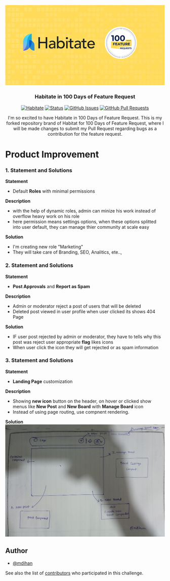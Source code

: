 <p align="center">
  <a href="" rel="noopener">
 <img src="../assets/images/habitate.png" alt="Habitate"></a>
</p>
<h3 align="center">Habitate in 100 Days of Feature Request</h3>

<div align="center">

[![Habitate](https://img.shields.io/badge/Sawo%20Labs%20Community-Habitate-blue.svg)](https://img.shields.io/badge/Sawo%20Labs%20Community-Habitate-blue.svg)
[![Status](https://img.shields.io/badge/status-active-success.svg)]()
[![GitHub Issues](https://img.shields.io/github/issues/Sawo-Community/Habitate.svg)](https://github.com/Sawo-Community/Habitate/issues)
[![GitHub Pull Requests](https://img.shields.io/github/issues-pr/Sawo-Community/Habitate.svg)](https://github.com/Sawo-Community/Habitate/pulls)

</div>

<p align="center"> 
I'm so excited to have Habitate in 100 Days of Feature Request. This is my forked repository brand of Habitat for 100 Days of Feature Request, where I will be made changes to submit my Pull Request regarding bugs as a contribution for the feature request.
    <br> 
</p>

# Product Improvement

### 1. Statement and Solutions

**Statement**

- Default **Roles** with minimal permissions

**Description**

- with the help of dynamic roles, admin can minize his work instead of overflow heavy work on his role
- here permission means settings options, when these options splitted into user default, they can manage thier community at scale easy

**Solution**

- I'm creating new role "Marketing"
- They will take care of Branding, SEO, Analitics, ete..,

### 2. Statement and Solutions

**Statement**

- **Post Approvals** and **Report as Spam**

**Description**

- Admin or moderator reject a post of users that will be deleted
- Deleted post viewed in user profile when user clicked its shows 404 Page

**Solution**

- IF user post rejected by admin or moderator, they have to tells why this post was reject user appropriate **flag** likes icons
- When user click the icon they will get rejected or as spam information

### 3. Statement and Solutions

**Statement**

- **Landing Page** customization

**Description**

- Showing **new icon** button on the header, on hover or clicked show menus like **New Post** and **New Board** with **Manage Board** icon
- Instead of using page routing, use compnent rendering.

**Solution**
<img src="../assets/images/compnent_based_rendering.jpg" alt="Habitate"></a>

## Author

- [@mdihan](https://github.com/mdihsan)

See also the list of [contributors](https://github.com/Sawo-Community/Habitate/graphs/contributors)
who participated in this challenge.
